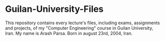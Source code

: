 # Guilan-University-Files
This repository contains every lecture's files, including exams, assignments and projects, of my "Computer Engineering" course in Guilan University, Iran.
My name is Arash Parsa. Born in august 23rd, 2004, Iran.

